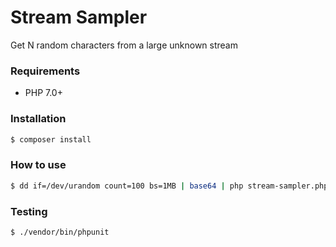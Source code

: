 # Stream Sampler

Get N random characters from a large unknown stream

### Requirements

- PHP 7.0+

### Installation

```sh
$ composer install
```

### How to use

```sh
$ dd if=/dev/urandom count=100 bs=1MB | base64 | php stream-sampler.php 5
```


### Testing
```sh
$ ./vendor/bin/phpunit
```
